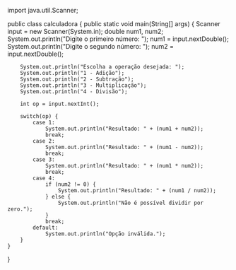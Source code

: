 import java.util.Scanner;

  public class calculadora  {
    public static void main(String[] args) {
        Scanner input = new Scanner(System.in);
        double num1, num2;
        System.out.println("Digite o primeiro número: ");
        num1 = input.nextDouble();
        System.out.println("Digite o segundo número: ");
        num2 = input.nextDouble();

        System.out.println("Escolha a operação desejada: ");
        System.out.println("1 - Adição");
        System.out.println("2 - Subtração");
        System.out.println("3 - Multiplicação");
        System.out.println("4 - Divisão");

        int op = input.nextInt();

        switch(op) {
            case 1:
                System.out.println("Resultado: " + (num1 + num2));
                break;
            case 2:
                System.out.println("Resultado: " + (num1 - num2));
                break;
            case 3:
                System.out.println("Resultado: " + (num1 * num2));
                break;
            case 4:
                if (num2 != 0) {
                    System.out.println("Resultado: " + (num1 / num2));
                } else {
                    System.out.println("Não é possível dividir por zero.");
                }
                break;
            default:
                System.out.println("Opção inválida.");
        }
    }
}
